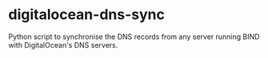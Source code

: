 # digitalocean-dns-sync
Python script to synchronise the DNS records from any server running BIND with DigitalOcean's DNS servers.
